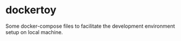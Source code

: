 # dockertoy
Some docker-compose files to facilitate the development environment setup on local machine.
